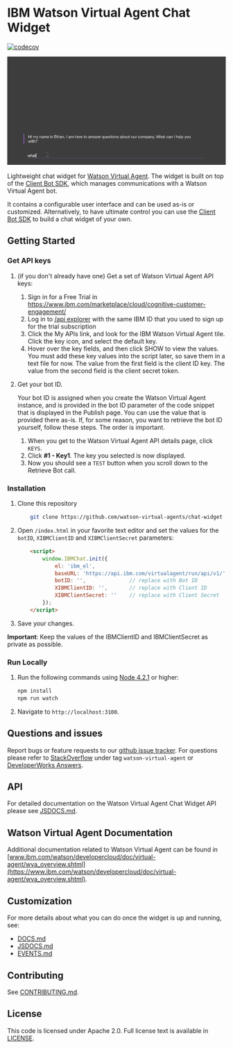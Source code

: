 # IBM Watson Virtual Agent Chat Widget

[![codecov](https://codecov.io/gh/watson-virtual-agents/chat-widget/branch/master/graph/badge.svg)](https://codecov.io/gh/watson-virtual-agents/chat-widget)

<p align="center">
  <img src="https://raw.githubusercontent.com/watson-virtual-agents/chat-widget/master/images/screencap.gif" alt="Chat Widget demo"/>
</p>

Lightweight chat widget for [Watson Virtual Agent](https://www.ibm.com/marketplace/cloud/cognitive-customer-engagement/). The widget is built on top of the [Client Bot SDK](https://github.com/watson-virtual-agents/client-sdk), which manages communications with a Watson Virtual Agent bot.

It contains a configurable user interface and can be used as-is or customized. Alternatively, to have ultimate control you can use the [Client Bot SDK](https://github.com/watson-virtual-agents/client-sdk) to build a chat widget of your own.

## Getting Started

### Get API keys

1. (if you don't already have one) Get a set of Watson Virtual Agent API keys:
    1. Sign in for a Free Trial in https://www.ibm.com/marketplace/cloud/cognitive-customer-engagement/
    2. Log in to [/api explorer](https://developer.ibm.com/api/) with the same IBM ID that you used to sign up for the trial subscription
    3. Click the My APIs link, and look for the IBM Watson Virtual Agent tile. Click the key icon, and select the default key.
    4. Hover over the key fields, and then click SHOW to view the values. You must add these key values into the script later, so save them in a text file for now. The value from the first field is the client ID key. The value from the second field is the client secret token.

2. Get your bot ID.

    Your bot ID is assigned when you create the Watson Virtual Agent instance, and is provided in the bot ID parameter of the code snippet that is displayed in the Publish page. You can use the value that is provided there as-is.
    If, for some reason, you want to retrieve the bot ID yourself, follow these steps. The order is important.
    1. When you get to the Watson Virtual Agent API details page, click `KEYS`.
    2. Click **#1 - Key1**.
    The key you selected is now displayed.
    3. Now you should see a `TEST` button when you scroll down to the Retrieve Bot call.

### Installation

1. Clone this repository

    ```bash
        git clone https://github.com/watson-virtual-agents/chat-widget
    ```

2. Open `/index.html` in your favorite text editor and set the values for the `botID`, `XIBMClientID` and `XIBMClientSecret` parameters:
    ```html
        <script>
            window.IBMChat.init({
                el: 'ibm_el',
                baseURL: 'https://api.ibm.com/virtualagent/run/api/v1/',
                botID: '',              // replace with Bot ID
                XIBMClientID: '',       // replace with Client ID
                XIBMClientSecret: ''    // replace with Client Secret
            });
        </script>
    ```
3. Save your changes.

  **Important**: Keep the values of the IBMClientID and IBMClientSecret as private as possible.


### Run Locally

1. Run the following commands using [Node 4.2.1](https://nodejs.org/) or higher:

    ```bash
    npm install
    npm run watch
    ```

2. Navigate to `http://localhost:3100`.

## Questions and issues

Report bugs or feature requests to our [github issue tracker](https://github.com/watson-virtual-agents/chat-widget/issues).
For questions please refer to [StackOverflow](http://stackoverflow.com/questions/tagged/watson-virtual-agent) under tag `watson-virtual-agent` or [DeveloperWorks Answers](https://developer.ibm.com/answers/topics/watson-virtual-agent).

## API

For detailed documentation on the Watson Virtual Agent Chat Widget API please see [JSDOCS.md](https://github.com/watson-virtual-agents/chat-widget/blob/master/docs/JSDOCS.md).

## Watson Virtual Agent Documentation

Additional documentation related to Watson Virtual Agent can be found in [www.ibm.com/watson/developercloud/doc/virtual-agent/wva_overview.shtml](https://www.ibm.com/watson/developercloud/doc/virtual-agent/wva_overview.shtml).

## Customization

For more details about what you can do once the widget is up and running, see:
- [DOCS.md](https://github.com/watson-virtual-agents/chat-widget/blob/master/docs/DOCS.md)
- [JSDOCS.md](https://github.com/watson-virtual-agents/chat-widget/blob/master/docs/JSDOCS.md)
- [EVENTS.md](https://github.com/watson-virtual-agents/chat-widget/blob/master/docs/EVENTS.md)

## Contributing

See [CONTRIBUTING.md](https://github.com/watson-virtual-agents/chat-widget/blob/master/CONTRIBUTING.md).

## License

This code is licensed under Apache 2.0. Full license text is available in [LICENSE](https://github.com/watson-virtual-agents/chat-widget/blob/master/LICENSE).
